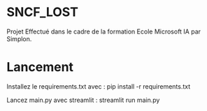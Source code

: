 # SNCF_LOST


Projet Effectué dans le cadre de la formation Ecole Microsoft IA par Simplon.



# Lancement


Installez le requirements.txt avec : pip install -r requirements.txt

Lancez main.py avec streamlit : streamlit run main.py



